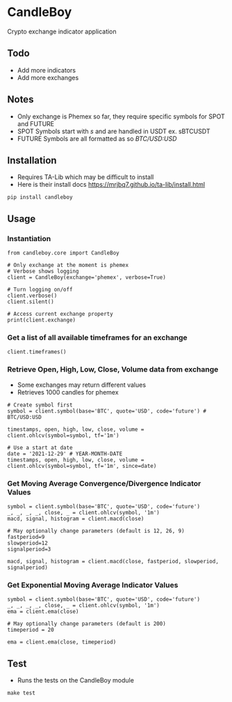 # CandleBoy
Crypto exchange indicator application

## Todo
- Add more indicators
- Add more exchanges

## Notes
- Only exchange is Phemex so far, they require specific symbols for SPOT and FUTURE
- SPOT Symbols start with *s* and are handled in USDT ex. sBTCUSDT
- FUTURE Symbols are all formatted as so *BTC/USD:USD*

## Installation
- Requires TA-Lib which may be difficult to install
- Here is their install docs https://mrjbq7.github.io/ta-lib/install.html

```
pip install candleboy
```

## Usage
### Instantiation
```
from candleboy.core import CandleBoy

# Only exchange at the moment is phemex
# Verbose shows logging
client = CandleBoy(exchange='phemex', verbose=True)

# Turn logging on/off
client.verbose()
client.silent()

# Access current exchange property
print(client.exchange)
```

### Get a list of all available timeframes for an exchange
```
client.timeframes()
```

### Retrieve Open, High, Low, Close, Volume data from exchange
- Some exchanges may return different values
- Retrieves 1000 candles for phemex
```
# Create symbol first
symbol = client.symbol(base='BTC', quote='USD', code='future') # BTC/USD:USD

timestamps, open, high, low, close, volume = client.ohlcv(symbol=symbol, tf='1m')

# Use a start at date
date = '2021-12-29' # YEAR-MONTH-DATE
timestamps, open, high, low, close, volume = client.ohlcv(symbol=symbol, tf='1m', since=date)
```

### Get Moving Average Convergence/Divergence Indicator Values
```
symbol = client.symbol(base='BTC', quote='USD', code='future')
_, _, _, _, close, _ = client.ohlcv(symbol, '1m')
macd, signal, histogram = client.macd(close)

# May optionally change parameters (default is 12, 26, 9)
fastperiod=9
slowperiod=12
signalperiod=3

macd, signal, histogram = client.macd(close, fastperiod, slowperiod, signalperiod)
```

### Get Exponential Moving Average Indicator Values
```
symbol = client.symbol(base='BTC', quote='USD', code='future')
_, _, _, _, close, _ = client.ohlcv(symbol, '1m')
ema = client.ema(close)

# May optionally change parameters (default is 200)
timeperiod = 20

ema = client.ema(close, timeperiod)
```

## Test

- Runs the tests on the CandleBoy module

```
make test
```
